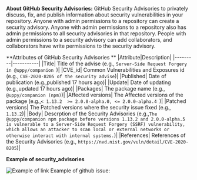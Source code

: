 **About GitHub Security Advisories:**
GitHub Security Advisories to privately discuss, fix, and publish information about security vulnerabilities in your repository.
Anyone with admin permissions to a repository can create a security advisory.
Anyone with admin permissions to a repository also has admin permissions to all security advisories in that repository. People with admin permissions to a security advisory can add collaborators, and collaborators have write permissions to the security advisory.

**Attributes of GitHub Security Advisories **
|Attribute|Description|
|---------|-----------|
|Title| Title of the advise (e.g., `Server-Side Request Forgery in @uppy/companion `)|
|CVE_id| Common Vulnerabilities and Exposures id (e.g., `CVE-2020-8205 of the security advise`)|
|Published| Date of publication (e.g.,published 17 hours ago)|
|Update| Date of updating (e.g.,updated 17 hours ago)|
|Packages| The package name (e.g., `@uppy/companion (npm)`)|
|Affected versions| The Affected versions of the package (e.g.,`< 1.13.2  >= 2.0.0-alpha.0, <= 2.0.0-alpha.4 `)|
|Patched versions| The Patched versions where the security issue fixed (e.g., `1.13.2`)|
|Body| Descrption of the Security Advisories (e.g.,`The @uppy/companion npm package before versions 1.13.2 and 2.0.0-alpha.5 is vulnerable to a Server-Side Request Forgery (SSRF) vulnerability, which allows an attacker to scan local or external networks or otherwise interact with internal systems.`)|
|References| References of the Security Advisories (e.g., `https://nvd.nist.gov/vuln/detail/CVE-2020-8205`)|



**Example of security_advisories**

![Example of link](https://github.com/NAIST-SE/npmDependencyEcosystemDatasets/blob/master/security_advisories/github_advisory.PNG "Example of security_advisories")
Example of github issue:


